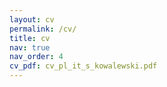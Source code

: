 ```yaml
---
layout: cv
permalink: /cv/
title: cv
nav: true
nav_order: 4
cv_pdf: cv_pl_it_s_kowalewski.pdf
---
```

